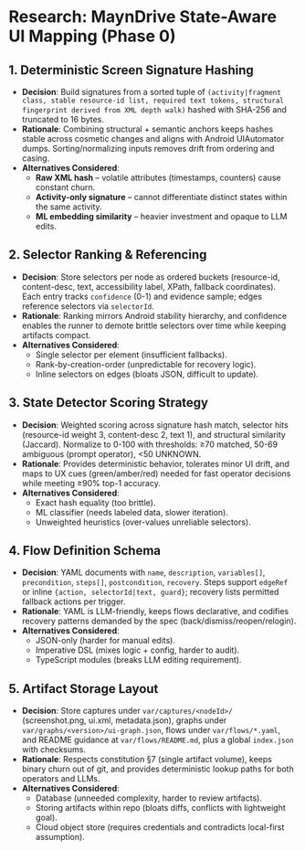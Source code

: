# Research: MaynDrive State-Aware UI Mapping (Phase 0)

## 1. Deterministic Screen Signature Hashing
- **Decision**: Build signatures from a sorted tuple of `(activity|fragment class, stable resource-id list, required text tokens, structural fingerprint derived from XML depth walk)` hashed with SHA-256 and truncated to 16 bytes.
- **Rationale**: Combining structural + semantic anchors keeps hashes stable across cosmetic changes and aligns with Android UIAutomator dumps. Sorting/normalizing inputs removes drift from ordering and casing.
- **Alternatives Considered**:
  - **Raw XML hash** – volatile attributes (timestamps, counters) cause constant churn.
  - **Activity-only signature** – cannot differentiate distinct states within the same activity.
  - **ML embedding similarity** – heavier investment and opaque to LLM edits.

## 2. Selector Ranking & Referencing
- **Decision**: Store selectors per node as ordered buckets (resource-id, content-desc, text, accessibility label, XPath, fallback coordinates). Each entry tracks `confidence` (0-1) and evidence sample; edges reference selectors via `selectorId`.
- **Rationale**: Ranking mirrors Android stability hierarchy, and confidence enables the runner to demote brittle selectors over time while keeping artifacts compact.
- **Alternatives Considered**:
  - Single selector per element (insufficient fallbacks).
  - Rank-by-creation-order (unpredictable for recovery logic).
  - Inline selectors on edges (bloats JSON, difficult to update).

## 3. State Detector Scoring Strategy
- **Decision**: Weighted scoring across signature hash match, selector hits (resource-id weight 3, content-desc 2, text 1), and structural similarity (Jaccard). Normalize to 0-100 with thresholds: ≥70 matched, 50-69 ambiguous (prompt operator), <50 UNKNOWN.
- **Rationale**: Provides deterministic behavior, tolerates minor UI drift, and maps to UX cues (green/amber/red) needed for fast operator decisions while meeting ≥90% top-1 accuracy.
- **Alternatives Considered**:
  - Exact hash equality (too brittle).
  - ML classifier (needs labeled data, slower iteration).
  - Unweighted heuristics (over-values unreliable selectors).

## 4. Flow Definition Schema
- **Decision**: YAML documents with `name`, `description`, `variables[]`, `precondition`, `steps[]`, `postcondition`, `recovery`. Steps support `edgeRef` or inline `{action, selectorId|text, guard}`; recovery lists permitted fallback actions per trigger.
- **Rationale**: YAML is LLM-friendly, keeps flows declarative, and codifies recovery patterns demanded by the spec (back/dismiss/reopen/relogin).
- **Alternatives Considered**:
  - JSON-only (harder for manual edits).
  - Imperative DSL (mixes logic + config, harder to audit).
  - TypeScript modules (breaks LLM editing requirement).

## 5. Artifact Storage Layout
- **Decision**: Store captures under `var/captures/<nodeId>/` (screenshot.png, ui.xml, metadata.json), graphs under `var/graphs/<version>/ui-graph.json`, flows under `var/flows/*.yaml`, and README guidance at `var/flows/README.md`, plus a global `index.json` with checksums.
- **Rationale**: Respects constitution §7 (single artifact volume), keeps binary churn out of git, and provides deterministic lookup paths for both operators and LLMs.
- **Alternatives Considered**:
  - Database (unneeded complexity, harder to review artifacts).
  - Storing artifacts within repo (bloats diffs, conflicts with lightweight goal).
  - Cloud object store (requires credentials and contradicts local-first assumption).
